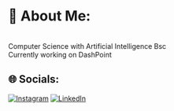 # 💫 About Me:

<br>Computer Science with Artificial Intelligence Bsc<br>Currently working on DashPoint<br>

## 🌐 Socials:

[![Instagram](https://img.shields.io/badge/Instagram-%23E4405F.svg?logo=Instagram&logoColor=white)](https://instagram.com/MitchelMckee) [![LinkedIn](https://img.shields.io/badge/LinkedIn-%230077B5.svg?logo=linkedin&logoColor=white)](https://www.linkedin.com/in/mitchel-mckee/)
